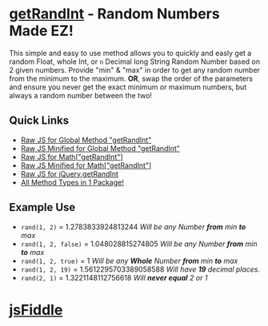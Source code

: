 [getRandInt](https://github.com/JDMcKinstry/JavaScript-getRandInt) - Random Numbers Made EZ!
================================

This simple and easy to use method allows you to quickly and easly get a random Float, whole Int, or `n` Decimal long String Random Number based on 2 given numbers. Provide "min" & "max" in order to get any random number from the minimum to the maximum. **OR**, swap the order of the parameters and ensure you never get the exact minimum or maximum numbers, but always a random number between the two!

## Quick Links
 - [Raw JS for Global Method "getRandInt"](https://rawgit.com/JDMcKinstry/JavaScript-getRandInt/master/window.getRandInt.js)
  - [Raw JS Minified for Global Method "getRandInt"](https://rawgit.com/JDMcKinstry/JavaScript-getRandInt/master/window.getRandInt.min.js)
 - [Raw JS for Math["getRandInt"]](https://rawgit.com/JDMcKinstry/JavaScript-getRandInt/master/Math.getRandInt.js)
  - [Raw JS Minified for Math["getRandInt"]](https://rawgit.com/JDMcKinstry/JavaScript-getRandInt/master/Math.getRandInt.min.js)
 - [Raw JS for jQuery.getRandInt](https://rawgit.com/JDMcKinstry/JavaScript-getRandInt/master/jQuery.getRandInt.js)
 - [All Method Types in 1 Package!](https://rawgit.com/JDMcKinstry/JavaScript-getRandInt/master/getRandInt.all.min.js)

Example Use
---
 - `rand(1, 2)` = 1.2783833924813244 <i>Will be any Number **from** min **to** max</i>
 - `rand(1, 2, false)` = 1.048028815274805 <i>Will be any Number **from** min **to** max</i>
 - `rand(1, 2, true)` = 1 <i>Will be any **Whole** Number **from** min **to** max</i>
 - `rand(1, 2, 19)` = 1.5612295703389058588 <i>Will have **19** decimal places.</i>
 - `rand(2, 1)` = 1.3221148112756618 <i>Will **never equal** 2 or 1</i>

# [jsFiddle](http://jsfiddle.net/SpYk3/2aj6v0v2/)

